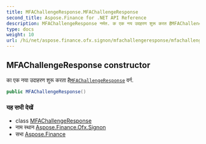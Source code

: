 ```yaml
---
title: MFAChallengeResponse.MFAChallengeResponse
second_title: Aspose.Finance for .NET API Reference
description: MFAChallengeResponse नर्मत. क एक नय उदहरण शुरू करत हैMFAChallengeResponse वर्ग.
type: docs
weight: 10
url: /hi/net/aspose.finance.ofx.signon/mfachallengeresponse/mfachallengeresponse/
---
```

## MFAChallengeResponse constructor

का एक नया उदाहरण शुरू करता है[`MFAChallengeResponse`](../) वर्ग.

```csharp
public MFAChallengeResponse()
```

### यह सभी देखें

* class [MFAChallengeResponse](../)
* नाम स्थान [Aspose.Finance.Ofx.Signon](../../mfachallengeresponse/)
* सभा [Aspose.Finance](../../../)


